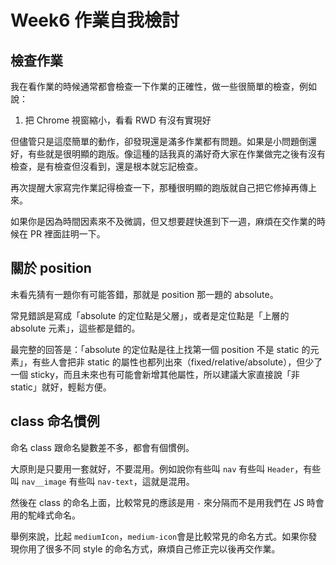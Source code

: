 # Week6 作業自我檢討

## 檢查作業

我在看作業的時候通常都會檢查一下作業的正確性，做一些很簡單的檢查，例如說：

1. 把 Chrome 視窗縮小，看看 RWD 有沒有實現好

但儘管只是這麼簡單的動作，卻發現還是滿多作業都有問題。如果是小問題倒還好，有些就是很明顯的跑版。像這種的話我真的滿好奇大家在作業做完之後有沒有檢查，是有檢查但沒看到，還是根本就忘記檢查。

再次提醒大家寫完作業記得檢查一下，那種很明顯的跑版就自己把它修掉再傳上來。

如果你是因為時間因素來不及微調，但又想要趕快進到下一週，麻煩在交作業的時候在 PR 裡面註明一下。

## 關於 position

未看先猜有一題你有可能答錯，那就是 position 那一題的 absolute。

常見錯誤是寫成「absolute 的定位點是父層」，或者是定位點是「上層的 absolute 元素」，這些都是錯的。

最完整的回答是：「absolute 的定位點是往上找第一個 position 不是 static 的元素」，有些人會把非 static 的屬性也都列出來（fixed/relative/absolute），但少了一個 sticky，而且未來也有可能會新增其他屬性，所以建議大家直接說「非 static」就好，輕鬆方便。

## class 命名慣例

命名 class 跟命名變數差不多，都會有個慣例。

大原則是只要用一套就好，不要混用。例如說你有些叫 `nav` 有些叫 `Header`，有些叫 `nav__image` 有些叫 `nav-text`，這就是混用。

然後在 class 的命名上面，比較常見的應該是用 `-` 來分隔而不是用我們在 JS 時會用的駝峰式命名。

舉例來說，比起 `mediumIcon`，`medium-icon`會是比較常見的命名方式。如果你發現你用了很多不同 style 的命名方式，麻煩自己修正完以後再交作業。
